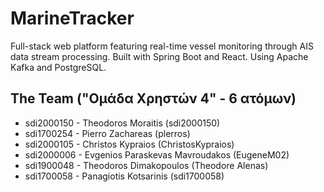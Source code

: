 # MarineTracker
Full-stack web platform featuring real-time vessel monitoring through AIS data stream processing. Built with Spring Boot and React. Using Apache Kafka and PostgreSQL.

## The Team ("Ομάδα Χρηστών 4" - 6 ατόμων)
- sdi2000150 - Theodoros Moraitis (sdi2000150)
- sdi1700254 - Pierro Zachareas (plerros)
- sdi2000105 - Christos Kypraios (ChristosKypraios)
- sdi2000006 - Evgenios Paraskevas Mavroudakos (EugeneM02)
- sdi1900048 - Theodoros Dimakopoulos (Theodore Alenas)
- sdi1700058 - Panagiotis Kotsarinis (sdi1700058)
